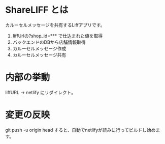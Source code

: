 # ShareLIFF とは

カルーセルメッセージを共有するLiffアプリです。
1. liffUrlの?shop_id=*** で仕込まれた値を取得
2. バックエンドのDBから店舗情報取得
3. カルーセルメッセージ作成
4. カルーセルメッセージ共有

# 内部の挙動
liffURL -> netlify にリダイレクト。

# 変更の反映
git push -u origin head すると、自動でnetlifyが読みに行ってビルドし始めます。　